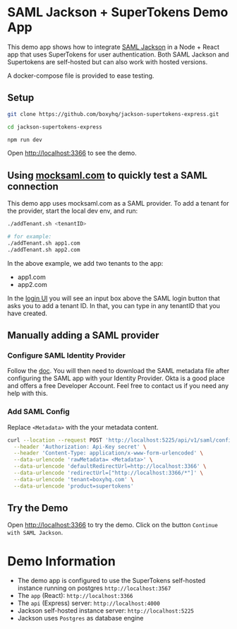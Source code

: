 # SAML Jackson + SuperTokens Demo App

This demo app shows how to integrate [SAML Jackson](https://github.com/boxyhq/jackson) in a Node + React app that uses SuperTokens for user authentication. Both SAML Jackson and Supertokens are self-hosted but can also work with hosted versions.

A docker-compose file is provided to ease testing.

## Setup

```bash
git clone https://github.com/boxyhq/jackson-supertokens-express.git
```

```bash
cd jackson-supertokens-express
```

```bash
npm run dev
```

Open [http://localhost:3366](http://localhost:3366) to see the demo.


## Using [mocksaml.com](https://mocksaml.com/) to quickly test a SAML connection
This demo app uses mocksaml.com as a SAML provider. To add a tenant for the provider, start the local dev env, and run:
```bash
./addTenant.sh <tenantID>

# for example:
./addTenant.sh app1.com
./addTenant.sh app2.com
```

In the above example, we add two tenants to the app:
- app1.com
- app2.com

In the [login UI](http://localhost:3366) you will see an input box above the SAML login button that asks you to add a tenant ID. In that, you can type in any tenantID that you have created.

## Manually adding a SAML provider
### Configure SAML Identity Provider
Follow the [doc](https://boxyhq.com/docs/jackson/configure-saml-idp). You will then need to download the SAML metadata file after configuring the SAML app with your Identity Provider. Okta is a good place and offers a free Developer Account. Feel free to contact us if you need any help with this.

### Add SAML Config

Replace `<Metadata>` with the your metadata content.

```bash
curl --location --request POST 'http://localhost:5225/api/v1/saml/config' \
  --header 'Authorization: Api-Key secret' \
  --header 'Content-Type: application/x-www-form-urlencoded' \
  --data-urlencode 'rawMetadata= <Metadata>' \
  --data-urlencode 'defaultRedirectUrl=http://localhost:3366' \
  --data-urlencode 'redirectUrl=["http://localhost:3366/*"]' \
  --data-urlencode 'tenant=boxyhq.com' \
  --data-urlencode 'product=supertokens'
```

## Try the Demo
Open [http://localhost:3366](http://localhost:3366) to try the demo. Click on the button `Continue with SAML Jackson`.

# Demo Information

- The demo app is configured to use the SuperTokens self-hosted instance running on postgres `http://localhost:3567`
- The `app` (React): `http://localhost:3366`
- The `api` (Express) server: `http://localhost:4000`
- Jackson self-hosted instance server: `http://localhost:5225`
- Jackson uses `Postgres` as database engine
